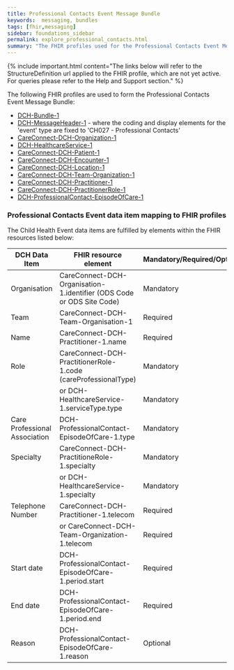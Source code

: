 ```yaml
---
title: Professional Contacts Event Message Bundle
keywords:  messaging, bundles
tags: [fhir,messaging]
sidebar: foundations_sidebar
permalink: explore_professional_contacts.html
summary: "The FHIR profiles used for the Professional Contacts Event Message Bundle"
---
```


{% include important.html content="The links below will refer to the StructureDefinition url applied to the FHIR profile, which are not yet active. For queries please refer to the Help and Support section." %} 

The following FHIR profiles are used to form the Professional Contacts Event Message Bundle:

- [DCH-Bundle-1](https://fhir.nhs.uk/STU3/StructureDefinition/DCH-Bundle-1)
- [DCH-MessageHeader-1](https://fhir.nhs.uk/STU3/StructureDefinition/DCH-MessageHeader-1) - where the coding and display elements for the 'event' type are fixed to 'CH027 - Professional Contacts'
- [CareConnect-DCH-Organization-1](https://fhir.nhs.uk/STU3/StructureDefinition/CareConnect-DCH-Organization-1)
- [DCH-HealthcareService-1](https://fhir.nhs.uk/STU3/StructureDefinition/DCH-HealthcareService-1)
- [CareConnect-DCH-Patient-1](https://fhir.nhs.uk/STU3/StructureDefinition/CareConnect-DCH-Patient-1)
- [CareConnect-DCH-Encounter-1](https://fhir.nhs.uk/STU3/StructureDefinition/CareConnect-DCH-Encounter-1)
- [CareConnect-DCH-Location-1](https://fhir.nhs.uk/STU3/StructureDefinition/CareConnect-DCH-Location-1)
- [CareConnect-DCH-Team-Organization-1](https://fhir.nhs.uk/STU3/StructureDefinition/CareConnect-DCH-Team-Organization-1)
- [CareConnect-DCH-Practitioner-1](https://fhir.nhs.uk/STU3/StructureDefinition/CareConnect-DCH-Practitioner-1)
- [CareConnect-DCH-PractitionerRole-1](https://fhir.nhs.uk/STU3/StructureDefinition/CareConnect-DCH-PractitionerRole-1)
- [DCH-ProfessionalContact-EpisodeOfCare-1](https://fhir.nhs.uk/STU3/StructureDefinition/DCH-ProfessionalContact-EpisodeOfCare-1)

### Professional Contacts Event data item mapping to FHIR profiles ###

The Child Health Event data items are fulfilled by elements within the FHIR resources listed below:
                                                                                                   
| DCH Data Item                 | FHIR resource element                                                                            | Mandatory/Required/Optional |
|-------------------------------|--------------------------------------------------------------------------------------------------|-----------------------------|
| Organisation                  | CareConnect-DCH-Organisation-1.identifier (ODS Code or ODS Site Code)                       | Mandatory                    |
| Team                          | CareConnect-DCH-Team-Organisation-1                                                              | Required                   |
| Name                          | CareConnect-DCH-Practitioner-1.name                                                              | Required                    |
| Role                          | CareConnect-DCH-PractitionerRole-1.code (careProfessionalType)                                       | Mandatory                   |
|                               | or DCH-HealthcareService-1.serviceType.type                                                      | Mandatory                   |
| Care Professional Association | DCH-ProfessionalContact-EpisodeOfCare-1.type                                                                         | Mandatory                   |
| Specialty                    | CareConnect-DCH-PractitioneRole-1.specialty 										               | Mandatory                   |
|                               | or DCH-HealthcareService-1.specialty			                                                   | Mandatory                   |
| Telephone Number              | CareConnect-DCH-Practitioner-1.telecom                                                           | Required                    |
|                               | or CareConnect-DCH-Team-Organization-1.telecom                                                   | Required                    |
| Start date                    | DCH-ProfessionalContact-EpisodeOfCare-1.period.start                                                                 | Required                   |
| End date                      | DCH-ProfessionalContact-EpisodeOfCare-1.period.end                                                                   | Required                   |
| Reason                     | DCH-ProfessionalContact-EpisodeOfCare-1.reason                                                                   | Optional                   |